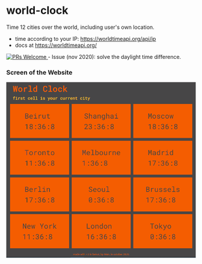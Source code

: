 # world-clock
Time 12 cities over the world, including user's own location.
- time according to your IP: https://worldtimeapi.org/api/ip
- docs at https://worldtimeapi.org/

<p  align="left">
<a  href="http://makeapullrequest.com">
<img  src="https://img.shields.io/badge/PRs-welcome-brightgreen.svg?style=flat-square"  alt="PRs Welcome">
</a>
    - Issue (nov 2020): solve the daylight time difference.
</p>

### Screen of the Website
<p float="left">
  <img src="screenshots/Capture.PNG" width="700" />
</p>
